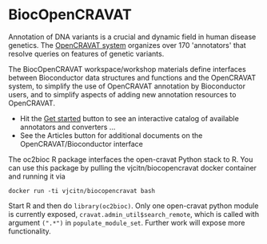 # BiocOpenCRAVAT

Annotation of DNA variants is a crucial and dynamic field in
human disease genetics.  The [OpenCRAVAT system](https://github.com/KarchinLab/open-cravat/wiki)
organizes over 170 'annotators' that resolve queries on features of
genetic variants.

The BiocOpenCRAVAT workspace/workshop materials define interfaces between
Bioconductor data structures and functions and the OpenCRAVAT system, to
simplify the use of OpenCRAVAT annotation by Bioconductor users, and
to simplify aspects of adding new annotation resources to OpenCRAVAT.

- Hit the [Get started](https://vjcitn.github.io/BiocOpenCRAVAT/articles/BiocOpenCRAVAT.html) button to see an interactive catalog of available annotators and converters ...
- See the Articles button for additional documents on the OpenCRAVAT/Bioconductor interface

The oc2bioc R package interfaces the open-cravat Python stack to R.  You can
use this package by pulling the vjcitn/biocopencravat docker container and running
it via

```
docker run -ti vjcitn/biocopencravat bash
```

Start R and then do `library(oc2bioc)`.  Only one open-cravat python module is currently
exposed, `cravat.admin_util$search_remote`, which is called with argument `(".*")` in
`populate_module_set`.  Further work will expose more functionality.

